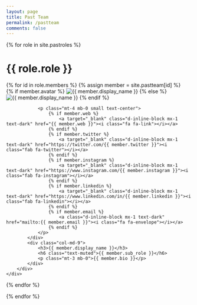 ```yaml
---
layout: page
title: Past Team
permalink: /pastteam
comments: false
---
```


{% for role in site.pastroles %}

<div class="page-header mt-5">
    <h1 class="page-title">{{ role.role }}</h1>
</div>
<div class="list-authors mt-1">
{% for id in role.members %}
    {% assign member = site.pastteam[id] %}
    <div id="{{ member.short_name }}" class="authorbox position-relative py-5 px-3 mb-4 mt-4 border">   
        <div class="row">
            <div class="wrapavname col-md-3 text-center">
                {% if member.avatar %}
                <img class="author-thumb" src="{{ site.baseurl }}/assets/images/team/{{ member.avatar }}" alt="{{ member.display_name }}">
                {% else %}
                <img class="author-thumb" src="{{ site.baseurl }}/assets/images/avatar.png" alt="{{ member.display_name }}">
                {% endif %}

                <p class="mt-4 mb-0 small text-center">
                    {% if member.web %}
                        <a target="_blank" class="d-inline-block mx-1 text-dark" href="{{ member.web }}"><i class="fa fa-link"></i></a>
                    {% endif %}
                    {% if member.twitter %}
                        <a target="_blank" class="d-inline-block mx-1 text-dark" href="https://twitter.com/{{ member.twitter }}"><i class="fab fa-twitter"></i></a>
                    {% endif %}
                    {% if member.instagram %}
                        <a target="_blank" class="d-inline-block mx-1 text-dark" href="https://www.instagram.com/{{ member.instagram }}"><i class="fab fa-instagram"></i></a>
                    {% endif %}
                    {% if member.linkedin %}
                        <a target="_blank" class="d-inline-block mx-1 text-dark" href="https://www.linkedin.com/in/{{ member.linkedin }}"><i class="fab fa-linkedin"></i></a>
                    {% endif %}
                    {% if member.email %}
                        <a class="d-inline-block mx-1 text-dark" href="mailto:{{ member.email }}"><i class="fa fa-envelope"></i></a>
                    {% endif %}
                </p>
            </div>
            <div class="col-md-9">
                <h3>{{ member.display_name }}</h3>
                <h6 class="text-muted">{{ member.sub_role }}</h6>
                <p class="mt-3 mb-0">{{ member.bio }}</p>
            </div>
        </div>
    </div>

{% endfor %}

</div>
{% endfor %}
